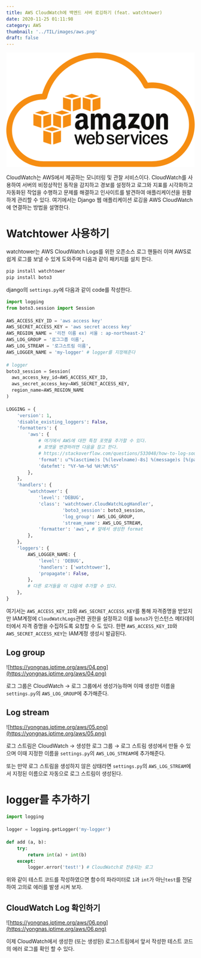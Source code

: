 ```yaml
---
title: AWS CloudWatch에 백엔드 서버 로깅하기 (feat. watchtower)
date: 2020-11-25 01:11:98
category: AWS
thumbnail: '../TIL/images/aws.png'
draft: false
---
```


![](../TIL/images/aws.png)

CloudWatch는 AWS에서 제공하는 모니터링 및 관찰 서비스이다. CloudWatch를 사용하여 서버의 비정상적인 동작을 감지하고 경보를 설정하고 로그와 지표를 시각화하고 자동화된 작업을 수행하고 문제를 해결하고 인사이트를 발견하여 애플리케이션을 원활하게 관리할 수 있다. 여기에서는 Django 웹 애플리케이션 로깅을 AWS CloudWatch에 연결하는 방법을 설명한다.

# Watchtower 사용하기

watchtower는 AWS CloudWatch Logs를 위한 오픈소스 로그 핸들러 이며 AWS로 쉽게 로그를 보낼 수 있게 도와주며 다음과 같이 패키지를 설치 한다.

```python
pip install watchtower
pip install boto3
```

django의 `settings.py`에 다음과 같이 code를 작성한다.

```python
import logging
from boto3.session import Session

AWS_ACCESS_KEY_ID = 'aws access key'
AWS_SECRET_ACCESS_KEY = 'aws secret access key'
AWS_REGION_NAME = '리전 이름 ex) 서울 : ap-northeast-2'
AWS_LOG_GROUP = '로그그룹 이름',
AWS_LOG_STREAM = '로그스트림 이름',
AWS_LOGGER_NAME = 'my-logger' # logger를 지정해준다

# logger
boto3_session = Session(
  aws_access_key_id=AWS_ACCESS_KEY_ID,
  aws_secret_access_key=AWS_SECRET_ACCESS_KEY,
  region_name=AWS_REGION_NAME
)

LOGGING = {
    'version': 1,
    'disable_existing_loggers': False,
    'formatters': {
        'aws': {
            # 여기에서 AWS에 대한 특정 포맷을 추가할 수 있다.
            # 포맷을 변경하려면 다음을 참고 한다.
            # https://stackoverflow.com/questions/533048/how-to-log-source-file-name-and-line-number-in-python/44401529
            'format': u"%(asctime)s [%(levelname)-8s] %(message)s [%(pathname)s:%(lineno)d]",
            'datefmt': "%Y-%m-%d %H:%M:%S"
        },
    },
    'handlers': {
        'watchtower': {
            'level': 'DEBUG',
            'class': 'watchtower.CloudWatchLogHandler',
                     'boto3_session': boto3_session,
                     'log_group': AWS_LOG_GROUP,
                     'stream_name': AWS_LOG_STREAM,
            'formatter': 'aws', # 앞에서 생성한 format
        },
    },
    'loggers': {
        AWS_LOGGER_NAME: {
            'level': 'DEBUG',
            'handlers': ['watchtower'],
            'propagate': False,
        },
        # 다른 로거들을 이 다음에 추가할 수 있다.
    },
}
```

여기서는 `AWS_ACCESS_KEY_ID`와 `AWS_SECRET_ACCESS_KEY`를 통해 자격증명을 받았지만 IAM계정에 `CloudWatchLogs`관련 권한을 설정하고 이를 `boto3`가 인스턴스 메타데이터에서 자격 증명을 수집하도록 요청할 수 도 있다. 한편 `AWS_ACCESS_KEY_ID`와 `AWS_SECRET_ACCESS_KEY`는 IAM계정 생성시 발급된다.

## Log group

![https://yongnas.iptime.org/aws/04.png](https://yongnas.iptime.org/aws/04.png)

로그 그룹은 CloudWatch → 로그 그룹에서 생성가능하며 이때 생성한 이름을 `settings.py`의 `AWS_LOG_GROUP`에 추가해준다. 

## Log stream

![https://yongnas.iptime.org/aws/05.png](https://yongnas.iptime.org/aws/05.png)

로그 스트림은 CloudWatch → 생성한 로그 그룹 → 로그 스트림 생성에서 만들 수 있으며 이때 지정한 이름을 `settings.py`의 `AWS_LOG_STREAM`에 추가해준다.

또는 만약 로그 스트림을 생성하지 않은 상태라면 `settings.py`의 `AWS_LOG_STREAM`에서 지정된 이름으로 자동으로 로그 스트림이 생성된다.

# logger를 추가하기

```python
import logging

logger = logging.getLogger('my-logger')

def add (a, b):
	try:
		return int(a) + int(b)
	except:
		logger.error('test!') # CloudWatch로 전송되는 로그
```

위와 같이 테스트 코드를 작성하였으면 함수의 파라미터로 `1`과 `int`가 아닌`test`를 전달하여 고의로 에러를 발생 시켜 보자.

## CloudWatch Log 확인하기

![https://yongnas.iptime.org/aws/06.png](https://yongnas.iptime.org/aws/06.png)

이제 CloudWatch에서 생성한 (또는 생성된) 로그스트림에서 앞서 작성한 테스트 코드의 에러 로그를 확인 할 수 있다.
